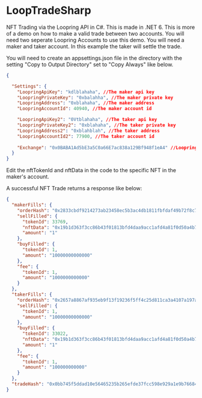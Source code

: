 # LoopTradeSharp
NFT Trading via the Loopring API in C#. This is made in .NET 6. This is more of a demo on how to make a valid trade between two accounts. You will need two seperate Loopring Accounts to use this demo. You will need a maker and taker account. In this example the taker will settle the trade. 

You will need to create an appsettings.json file in the directory with the setting "Copy to Output Directory" set to "Copy Always" like below. 

```json
{

  "Settings": {
    "LoopringApiKey": "kdlblahaha", //The maker api key
    "LoopringPrivateKey": "0xbalahha", //The maker private key
    "LoopringAddress": "0xblahaha", //The maker address
    "LoopringAccountId": 40940, //The maker account id

    "LoopringApiKey2": "0Vtblahaha", //The taker api key
    "LoopringPrivateKey2": "0xblahaha", //The taker private key
    "LoopringAddress2": "0xblahblah", //The taker address
    "LoopringAccountId2": 77900, //The taker account id
    
    "Exchange": "0x0BABA1Ad5bE3a5C0a66E7ac838a129Bf948f1eA4" //Loopring Exchange address
  }
}
```

Edit the nftTokenId and nftData in the code to the specific NFT in the maker's account.


A successful NFT Trade returns a response like below:

```json
{
  "makerFills": {
    "orderHash": "0x2833cbdf9214273ab23458ec5b3ac4db1811fbfdaf49b72f8c7d0c6266941b7c",
    "sellFilled": {
      "tokenId": 33769,
      "nftData": "0x19b1d363f3cc86b43f01813bfd4daa9acc1afd4a81f0d50a4b780bf005d074c5",
      "amount": "1"
    },
    "buyFilled": {
      "tokenId": 1,
      "amount": "10000000000000"
    },
    "fee": {
      "tokenId": 1,
      "amount": "1000000000000"
    }
  },
  "takerFills": {
    "orderHash": "0x2657a8867af935eb9f13f19236f5ff4c25d811ca3a4107a197a7aae61fe313d6",
    "sellFilled": {
      "tokenId": 1,
      "amount": "10000000000000"
    },
    "buyFilled": {
      "tokenId": 33022,
      "nftData": "0x19b1d363f3cc86b43f01813bfd4daa9acc1afd4a81f0d50a4b780bf005d074c5",
      "amount": "1"
    },
    "fee": {
      "tokenId": 1,
      "amount": "100000000000"
    }
  },
  "tradeHash": "0x0bb745f5ddad10e56465235b265efde37fcc598e929a1e9b76684d50388d3a79"
}
```
